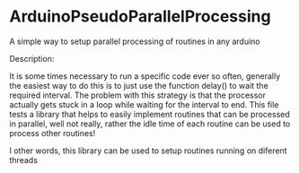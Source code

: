 # ArduinoPseudoParallelProcessing
A simple way to setup parallel processing of routines in any arduino

Description:

  It is some times necessary to run a specific code ever so often, generally the easiest way to do this is to 
  just use the function delay() to wait the required interval. The problem with this strategy is that the processor
  actually gets stuck in a loop while waiting for the interval to end.
  This file tests a library that helps to easily implement routines that can be processed in parallel, well not really,
  rather the idle time of each routine can be used to process other routines!
  
  I other words, this library can be used to setup routines running on diferent threads
